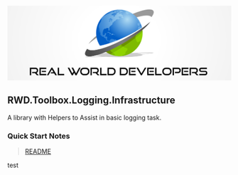 [![Real World Developers Logo](../images/RWDevs-header.jpg)](http://www.realworlddevelopers.com)

## RWD.Toolbox.Logging.Infrastructure
A library with Helpers to Assist in basic logging task.


### Quick Start Notes
> [README](https://github.com/RealWorldDevelopers/RWD.Toolbox.Logging/README.md) 

test